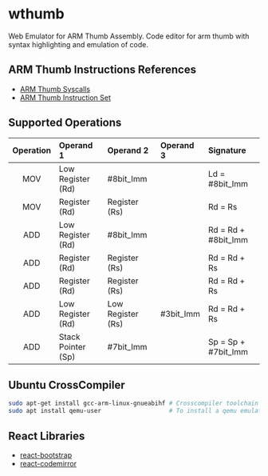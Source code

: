# wthumb
Web Emulator for ARM Thumb Assembly. Code editor for arm thumb with syntax highlighting and emulation of code.

## ARM Thumb Instructions References
* [ARM Thumb Syscalls](https://syscalls.w3challs.com/?arch=arm_thumb)  
* [ARM Thumb Instruction Set](https://developer.arm.com/documentation/ddi0210/c/Introduction/Instruction-set-summary/Thumb-instruction-summary?lang=en)  

## Supported Operations
Operation | Operand 1 | Operand 2 | Operand 3| Signature 
|  :---:  |   :---    |   :---    |   :---    |  :---   |
MOV | Low Register (Rd) | #8bit_Imm |         | Ld = #8bit_Imm
MOV | Register (Rd) | Register (Rs) |         | Rd = Rs |
ADD | Low Register (Rd) | #8bit_Imm |         | Rd = Rd + #8bit_Imm
ADD | Register (Rd) | Register (Rs) |         | Rd = Rd + Rs
ADD | Register (Rd) | Register (Rs) |         | Rd = Rd + Rs
ADD | Low Register (Rd) | Low Register (Rs) | #3bit_Imm | Rd = Rd + Rs
ADD | Stack Pointer (Sp) | #7bit_Imm |  | Sp = Sp + #7bit_Imm

## Ubuntu CrossCompiler
```sh
sudo apt-get install gcc-arm-linux-gnueabihf # Crosscompiler toolchain
sudo apt install qemu-user                   # To install a qemu emulator to run and test the compiled files
```

## React Libraries
* [react-bootstrap](https://react-bootstrap.github.io/)
* [react-codemirror](https://uiwjs.github.io/react-codemirror/)
